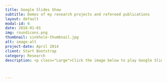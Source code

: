 ```yaml
---
title: Google Slides Show
subtitle: Demos of my research projects and refereed publications
layout: default
modal-id: 6
date: 2018-01-01
img: roundicons.png
thumbnail: sinkhole-thumbnail.jpg
alt: image-alt
project-date: April 2014
client: Start Bootstrap
category: Research
description: <p class="Large">Click the image below to play Google Slides (<a href="slides#HEAD">link</a>)</p><a href="slides#HEAD"><img src="img/research/google-slides.jpg" class="img-responsive img-centered""></img></a><hr>



---
```

